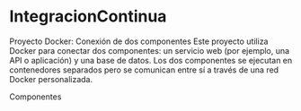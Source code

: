# IntegracionContinua
Proyecto Docker: Conexión de dos componentes
Este proyecto utiliza Docker para conectar dos componentes: un servicio web (por ejemplo, una API o aplicación) y una base de datos. Los dos componentes se ejecutan en contenedores separados pero se comunican entre sí a través de una red Docker personalizada.

Componentes
